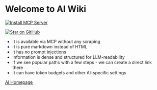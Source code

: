# Welcome to AI Wiki 

[![Install MCP Server](https://cursor.com/deeplink/mcp-install-dark.svg)](https://cursor.com/en-US/install-mcp?name=aiwiki&config=eyJ1cmwiOiJodHRwczovL2Fpd2lraS10d28udmVyY2VsLmFwcC9hcGkvbWNwIn0%3D)

[![Star on GitHub](https://img.shields.io/github/stars/makosst/aiwiki.svg?style=social)](https://github.com/makosst/aiwiki)

- It is available via MCP without any scraping
- It is pure markdown instead of HTML 
- It has no prompt injections
- Information is dense and structured for LLM-readability
- If we see popular paths with a few steps - we can create a direct link there
- It can have token budgets and other AI-specific settings

[AI Homepage](home)

